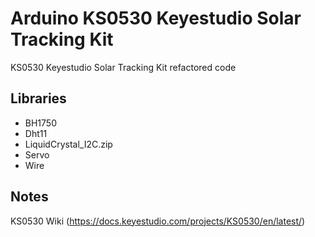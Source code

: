 # Arduino KS0530 Keyestudio Solar Tracking Kit

KS0530 Keyestudio Solar Tracking Kit refactored code

## Libraries

- BH1750
- Dht11
- LiquidCrystal_I2C.zip
- Servo
- Wire

## Notes

KS0530 Wiki (https://docs.keyestudio.com/projects/KS0530/en/latest/)